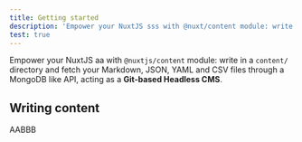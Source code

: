 ```yaml
---
title: Getting started
description: 'Empower your NuxtJS sss with @nuxt/content module: write in a content/ directory and fetch your Markdown, JSON, YAML and CSV files through a MongoDB like API, acting as a Git-based Headless CMS.'
test: true
---
```


Empower your NuxtJS aa with `@nuxtjs/content` module: write in a `content/` directory and fetch your Markdown, JSON, YAML and CSV files through a MongoDB like API, acting as a **Git-based Headless CMS**.

## Writing content

AABBB

